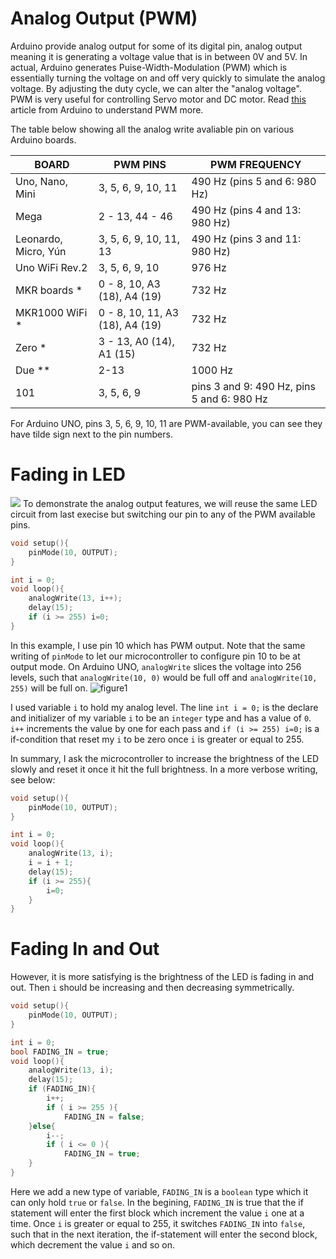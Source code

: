 # Analog Output (PWM)
Arduino provide analog output for some of its digital pin, analog output meaning it is generating a voltage value that is in between 0V and 5V. In actual, Arduino generates Puise-Width-Modulation (PWM) which is essentially turning the voltage on and off very quickly to simulate the analog voltage. By adjusting the duty cycle, we can alter the "analog voltage". PWM is very useful for controlling Servo motor and DC motor. Read [this](https://www.arduino.cc/en/Tutorial/PWM) article from Arduino to understand PWM more.  

The table below showing all the analog write avaliable pin on various Arduino boards.

| BOARD	| PWM PINS	| PWM FREQUENCY | 
|-------|-----------|---------------|
| Uno, Nano, Mini | 3, 5, 6, 9, 10, 11 | 490 Hz (pins 5 and 6: 980 Hz) |
| Mega | 2 - 13, 44 - 46 | 490 Hz (pins 4 and 13: 980 Hz) |
| Leonardo, Micro, Yún | 3, 5, 6, 9, 10, 11, 13 | 490 Hz (pins 3 and 11: 980 Hz) |
| Uno WiFi Rev.2 | 3, 5, 6, 9, 10 | 976 Hz |
| MKR boards * | 0 - 8, 10, A3 (18), A4 (19) | 732 Hz |
| MKR1000 WiFi * | 0 - 8, 10, 11, A3 (18), A4 (19) | 732 Hz |
| Zero * | 3 - 13, A0 (14), A1 (15) | 732 Hz |
| Due ** | 2-13 | 1000 Hz |
| 101  | 3, 5, 6, 9 | pins 3 and 9: 490 Hz, pins 5 and 6: 980 Hz |

For Arduino UNO, pins 3, 5, 6, 9, 10, 11 are PWM-available, you can see they have tilde sign next to the pin numbers. 

# Fading in LED 
![](https://cdn.instructables.com/F60/IZJJ/I8ZQZMO9/F60IZJJI8ZQZMO9.LARGE.jpg?auto=webp&&frame=1&fit=bounds) 
To demonstrate the analog output features, we will reuse the same LED circuit from last execise but switching our pin to any of the PWM available pins.

```C
void setup(){
    pinMode(10, OUTPUT);
}

int i = 0;
void loop(){
    analogWrite(13, i++);
    delay(15);
    if (i >= 255) i=0;
}
```
In this example, I use pin 10 which has PWM output. Note that the same writing of `pinMode` to let our microcontroller to configure pin 10 to be at output mode. On Arduino UNO, `analogWrite` slices the voltage into 256 levels, such that `analogWrite(10, 0)` would be full off and `analogWrite(10, 255)` will be full on. 
![](https://www.arduino.cc/en/uploads/Tutorial/pwm.gif "figure1")

I used variable `i` to hold my analog level. The line `int i = 0;` is the declare and initializer of my variable `i` to be an `integer` type and has a value of `0`. `i++` increments the value by one for each pass and `if (i >= 255) i=0;` is a if-condition that reset my `i` to be zero once `i` is greater or equal to 255. 

In summary, I ask the microcontroller to increase the brightness of the LED slowly and reset it once it hit the full brightness. In a more verbose writing, see below:
```C
void setup(){
    pinMode(10, OUTPUT);
}

int i = 0;
void loop(){
    analogWrite(13, i);
    i = i + 1;
    delay(15);
    if (i >= 255){
        i=0;
    }    
}
```

# Fading In and Out
However, it is more satisfying is the brightness of the LED is fading in and out. Then `i` should be increasing and then decreasing symmetrically.
```C
void setup(){
    pinMode(10, OUTPUT);
}

int i = 0;
bool FADING_IN = true;
void loop(){
    analogWrite(13, i);
    delay(15);
    if (FADING_IN){
        i++;
        if ( i >= 255 ){
            FADING_IN = false;
    }else{
        i--;
        if ( i <= 0 ){
            FADING_IN = true;
    }
}
```
Here we add a new type of variable, `FADING_IN` is a `boolean` type which it can only hold `true` or `false`. In the begining, `FADING_IN` is true that the if statement will enter the first block which increment the value `i` one at a time. Once `i` is greater or equal to 255, it switches `FADING_IN` into `false`, such that in the next iteration, the if-statement will enter the second block, which decrement the value `i` and so on.


